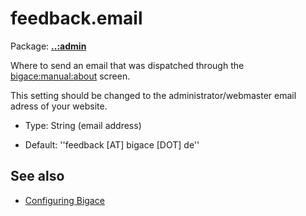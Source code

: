 # feedback.email

Package: **[..:admin](../admin)**

Where to send an email that was dispatched through the [bigace:manual:about](manual/about) screen.

This setting should be changed to the administrator/webmaster email adress of your website.


*  Type: String (email address)

*  Default: ''feedback [AT] bigace [DOT] de''

## See also


*  [Configuring Bigace](manual/configurations)

